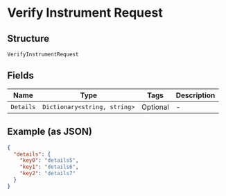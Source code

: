 
# Verify Instrument Request

## Structure

`VerifyInstrumentRequest`

## Fields

| Name | Type | Tags | Description |
|  --- | --- | --- | --- |
| `Details` | `Dictionary<string, string>` | Optional | - |

## Example (as JSON)

```json
{
  "details": {
    "key0": "details5",
    "key1": "details6",
    "key2": "details7"
  }
}
```

